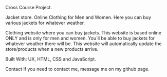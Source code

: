 Cross Course Project.

Jacket store. Online Clothing for Men and Women. Here you can buy various jackets for whatever weather.

Clothing website where you can buy jackets. This website is based online ONLY and is only for men and women. You`ll be able to buy jackets for whatever weather there will be.
This website will automatically update the store/products when a new products arrive. 


Built With:
UX, HTML, CSS and JavaScript.

Contact
If you need to contact me, message me on my github page.
